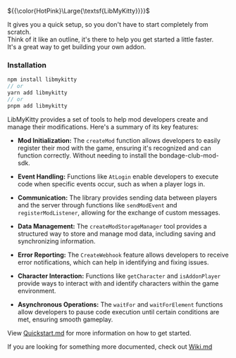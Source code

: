 ${{\color{HotPink}\Large{\textsf{LibMyKitty}}}}$

It gives you a quick setup, so you don't have to start completely from scratch.</br>
Think of it like an outline, it's there to help you get started a little faster.</br>
It's a great way to get building your own addon.

### Installation

```ts
npm install libmykitty
// or
yarn add libmykitty
// or
pnpm add libmykitty
```

LibMyKitty provides a set of tools to help mod developers create and manage their modifications. Here's a summary of its key features:

- **Mod Initialization:** The `createMod` function allows developers to easily register their mod with the game, ensuring it's recognized and can function correctly. Without needing to install the bondage-club-mod-sdk.

- **Event Handling:** Functions like `AtLogin` enable developers to execute code when specific events occur, such as when a player logs in.
- **Communication:** The library provides sending data between players and the server through functions like `sendModEvent` and `registerModListener`, allowing for the exchange of custom messages.
- **Data Management:** The `createModStorageManager` tool provides a structured way to store and manage mod data, including saving and synchronizing information.
- **Error Reporting:** The `CreateWebhook` feature allows developers to receive error notifications, which can help in identifying and fixing issues.
- **Character Interaction:** Functions like `getCharacter` and `isAddonPlayer` provide ways to interact with and identify characters within the game environment.
- **Asynchronous Operations:** The `waitFor` and `waitForElement` functions allow developers to pause code execution until certain conditions are met, ensuring smooth gameplay.

View [Quickstart.md](wiki/quickstart.md) for more information on how to get started.

If you are looking for something more documented, check out [Wiki.md](wiki/wiki.md)
